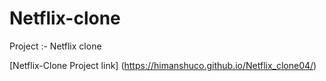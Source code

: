 # Netflix-clone
Project :- Netflix clone

[Netflix-Clone Project link] (https://himanshuco.github.io/Netflix_clone04/)
